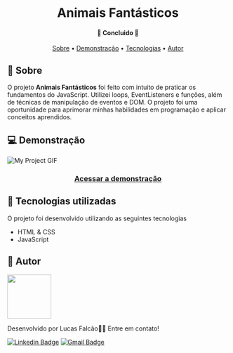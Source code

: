 <h1 align="center">
    Animais Fantásticos
</h1>

<!-- <h3 align="center">Netflix clone made with React !!!!</h3> -->

<h4 align="center"> 
	🚧  Concluido  🚧
</h4>

<p align="center">
 <a href="#-sobre">Sobre</a> •
 <a href="#-demonstração">Demonstração</a> •
 <a href="#-tecnologias">Tecnologias</a> • 
 <a href="#-autor">Autor</a>
</p>

## 🔖 Sobre 

O projeto **Animais Fantásticos** foi feito com intuito de praticar os fundamentos do JavaScript. Utilizei loops, EventListeners e funções, além de técnicas de manipulação de eventos e DOM. O projeto foi uma oportunidade para aprimorar minhas habilidades em programação e aplicar conceitos aprendidos.


## 💻 Demonstração

<img src="https://user-images.githubusercontent.com/61370784/222879944-f0d148b5-6492-496c-86fd-e7cee7804c47.gif" alt="My Project GIF">

<h3 align="center">
    <a href="https://animais-fantasticos-zeta.vercel.app/">Acessar a demonstração</a>
<h3 >

## 🚀 Tecnologias utilizadas 

O projeto foi desenvolvido utilizando as seguintes tecnologias

- HTML & CSS
- JavaScript

## 🦸 Autor 

<a href="https://www.linkedin.com/in/lfalcaolopes/">
 <img src="https://user-images.githubusercontent.com/61370784/222877359-3b5bb1e2-2db1-4def-9a6b-d94ca5dece1e.png" width="100px;" alt=""/>
</a><br>

Desenvolvido por Lucas Falcão👋🏽 Entre em contato!

[![Linkedin Badge](https://img.shields.io/badge/-Lucas_Falcão-blue?style=flat-square&logo=Linkedin&logoColor=white&link=https://www.linkedin.com/in/lfalcaolopes/)](https://www.linkedin.com/in/lfalcaolopes/) 
[![Gmail Badge](https://img.shields.io/badge/-lfalcaolopes@gmail.com-c14438?style=flat-square&logo=Gmail&logoColor=white&link=mailto:lfalcaolopes@gmail.com)](mailto:lfalcaolopes@gmail.com)

